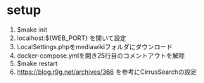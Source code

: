 # setup

1. $make init
2. localhost:${WEB_PORT} を開いて設定
3. LocalSettings.phpをmediawikiフォルダにダウンロード
4. docker-compose.ymlを開き25行目のコメントアウトを解除
5. $make restart
6. https://blog.r9g.net/archives/366 を参考にCirrusSearchの設定

